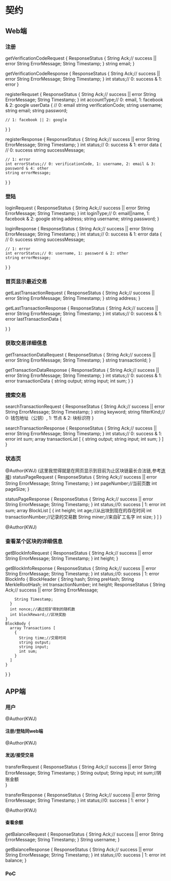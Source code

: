 # 契约

## Web端

### 注册
getVerificationCodeRequest {
  ResponseStatus {
    String Ack;// success || error
    String ErrorMessage;
    String Timestamp;
  }
  string email;
}

getVerificationCodeResponse {
  ResponseStatus {
    String Ack;// success || error
    String ErrorMessage;
    String Timestamp;
  }
  int status;// 0: success & 1: error
}

registerRequset {
  ResponseStatus {
    String Ack;// success || error
    String ErrorMessage;
    String Timestamp;
  }
  int accountType;// 0: email, 1: facebook & 2: google
  userData {
    // 0: email
    string verificationCode;
    string username;
    string email;
    string password;

    // 1: facebook || 2: google
  }
}

registerResponse {
  ResponseStatus {
    String Ack;// success || error
    String ErrorMessage;
    String Timestamp;
  }
  int status;// 0: success & 1: error
  data {
    // 0: success
    string successMessage;
    
    // 1: error
    int errorStatus;// 0: verificationCode, 1: username, 2: email & 3: password & 4: other
    string errorMessage;
  }
}

### 登陆
loginRequest {
  ResponseStatus {
    String Ack;// success || error
    String ErrorMessage;
    String Timestamp;
  }
  int loginType;// 0: email||name, 1: facebook & 2: google
  string address;
  string username;
  string password;
}

loginResponse {
  ResponseStatus {
    String Ack;// success || error
    String ErrorMessage;
    String Timestamp;
  }
  int status;// 0: success & 1: error
  data {
    // 0: success
    string successMessage;

    // 1: error
    int errorStatus;// 0: username, 1: password & 2: other
    string errorMessage;
  }
}

### 首页显示最近交易
getLastTransactionRequest {
  ResponseStatus {
    String Ack;// success || error
    String ErrorMessage;
    String Timestamp;
  }
  string address;
}

getLastTransactionResponse {
  ResponseStatus {
    String Ack;// success || error
    String ErrorMessage;
    String Timestamp;
  }
  int status;// 0: success & 1: error
  lastTransactionData {

  }
}

### 获取交易详细信息
getTransactionDataRequest {
  ResponseStatus {
    String Ack;// success || error
    String ErrorMessage;
    String Timestamp;
  }
  string transactionId;
}

getTransactionDataResponse {
  ResponseStatus {
    String Ack;// success || error
    String ErrorMessage;
    String Timestamp;
  }
  int status;// 0: success & 1: error
  transactionData {
    string output;
    string input;
    int sum;
  }
}

### 搜索交易
searchTransactionRequest {
  ResponseStatus {
    String Ack;// success || error
    String ErrorMessage;
    String Timestamp;
  }
  string keyword;
  string filterKind;// 0: 钱包地址（公钥）, 1: 节点 & 2: 块标识符
}

searchTransactionResponse {
  ResponseStatus {
    String Ack;// success || error
    String ErrorMessage;
    String Timestamp;
  }
  int status;// 0: success & 1: error
  int sum;
  array transactionList [
    {
      string output;
      string input;
      int sum;
    }
  ]
}

### 状态页
@Author(KWJ)
(这里我觉得就是在网页显示到目前为止区块链最长合法链,参考[连接](https://www.blockchain.com/explorer))
statusPageRequest {
  ResponseStatus {
    String Ack;// success || error
    String ErrorMessage;
    String Timestamp;
  }
  int pageNumber;//当前页数
  int pageSize;
}

statusPageResponse {
  ResponseStatus {
    String Ack;// success || error
    String ErrorMessage;
    String Timestamp;
  }
  int status;//0: success | 1: error
  int sum;
    array BlockList [
      {
        int height;
        int age;//从出块到现在的存在时间
        int transactionNumber;//记录的交易数
        String miner;//来自矿工名字
        int size;
      }
    ]
}

@Author(KWJ)
### 查看某个区块的详细信息
getBlockInfoRequest {
  ResponseStatus {
    String Ack;// success || error
    String ErrorMessage;
    String Timestamp;
  }
  int height;
}

getBlockInfoResponse {
  ResponseStatus {
    String Ack;// success || error
    String ErrorMessage;
    String Timestamp;
  }
  int status;//0: success | 1: error
  BlockInfo {
    BlockHeader {
      String hash;
      String preHash;
      String MerkleRootHash;
      int transactionNumber;
      int height;
      ResponseStatus {
        String Ack;// success || error
        String ErrorMessage;
  
        String Timestamp;
      }
      int nonce;//通过挖矿得到的随机数
      int blockReward;//区块奖励
    }
    BlockBody {
      array Transactions [
        {
          String time;//交易时间
          string output;
          string input;
          int sum;
        }
      ]
    }
  }
}

## APP端

### 用户

@Author(KWJ)
#### 注册/登陆同web端

@Author(KWJ)
#### 发送/接受交易
transferRequest {
  ResponseStatus {
    String Ack;// success || error
    String ErrorMessage;
    String Timestamp;
  }
  String output;
  String input;
  int sum;//转账金额	
}

transferResponse {
  ResponseStatus {
    String Ack;// success || error
    String ErrorMessage;
    String Timestamp;
  }
  int status;//0: success | 1: error
}

@Author(KWJ)
#### 查看余额
getBalanceRequest {
  ResponseStatus {
    String Ack;// success || error
    String ErrorMessage;
    String Timestamp;
  }
  String username;
}

getBalanceResponse {
  ResponseStatus {
    String Ack;// success || error
    String ErrorMessage;
    String Timestamp;
  }
  int status;//0: success | 1: error
  int balance;
}


### PoC